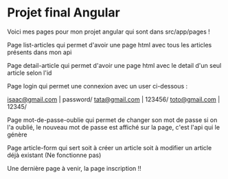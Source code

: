 # Projet final Angular

Voici mes pages pour mon projet angular qui sont dans src/app/pages !

Page list-articles qui permet d'avoir une page html avec tous les articles présents dans mon api

Page detail-article qui permet d'avoir une page html avec le detail d'un seul article selon l'id

Page login qui permet une connexion avec un user ci-dessous :

isaac@gmail.com | password/
tata@gmail.com | 123456/
toto@gmail.com | 12345/

Page mot-de-passe-oublie qui permet de changer son mot de passe si on l'a oublié, le nouveau mot de passe est affiché sur la page, c'est l'api qui le génère

Page article-form qui sert soit à créer un article soit à modifier un article déjà existant (Ne fonctionne pas)

Une dernière page à venir, la page inscription !!
